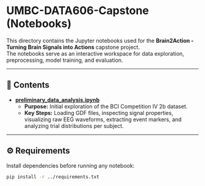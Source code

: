 # UMBC-DATA606-Capstone (Notebooks)

This directory contains the Jupyter notebooks used for the **Brain2Action - Turning Brain Signals into Actions** capstone project.  
The notebooks serve as an interactive workspace for data exploration, preprocessing, model training, and evaluation.

---

## 📂 Contents
- [**preliminary_data_analysis.ipynb**](./preliminary_data_analysis.ipynb)
  - **Purpose:** Initial exploration of the BCI Competition IV 2b dataset.
  - **Key Steps:** Loading GDF files, inspecting signal properties, visualizing raw EEG waveforms, extracting event markers, and analyzing trial distributions per subject.

<!-- - **Additional Notebooks (to be added)**  
  - Feature extraction & signal processing (e.g., CSP, bandpass filtering, ERD/ERS analysis)  
  - Model development (CNNs, RNNs, traditional ML baselines)  
  - Real-time simulation notebooks (online inference pipelines, buffer handling) -->

---

## ⚙️ Requirements
Install dependencies before running any notebook:

```bash
pip install -r ../requirements.txt
